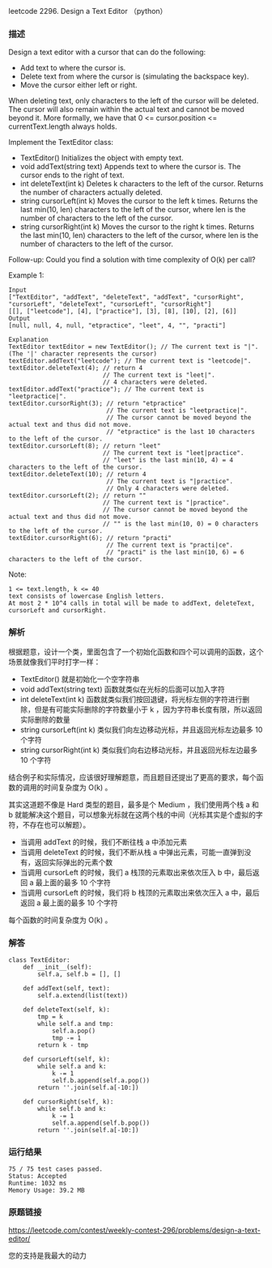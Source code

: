 leetcode 2296. Design a Text Editor （python）



### 描述


Design a text editor with a cursor that can do the following:

* Add text to where the cursor is.
* Delete text from where the cursor is (simulating the backspace key).
* Move the cursor either left or right.

When deleting text, only characters to the left of the cursor will be deleted. The cursor will also remain within the actual text and cannot be moved beyond it. More formally, we have that 0 <= cursor.position <= currentText.length always holds.

Implement the TextEditor class:

* TextEditor() Initializes the object with empty text.
* void addText(string text) Appends text to where the cursor is. The cursor ends to the right of text.
* int deleteText(int k) Deletes k characters to the left of the cursor. Returns the number of characters actually deleted.
* string cursorLeft(int k) Moves the cursor to the left k times. Returns the last min(10, len) characters to the left of the cursor, where len is the number of characters to the left of the cursor.
* string cursorRight(int k) Moves the cursor to the right k times. Returns the last min(10, len) characters to the left of the cursor, where len is the number of characters to the left of the cursor.

Follow-up: Could you find a solution with time complexity of O(k) per call?

Example 1:

	
	Input
	["TextEditor", "addText", "deleteText", "addText", "cursorRight", "cursorLeft", "deleteText", "cursorLeft", "cursorRight"]
	[[], ["leetcode"], [4], ["practice"], [3], [8], [10], [2], [6]]
	Output
	[null, null, 4, null, "etpractice", "leet", 4, "", "practi"]
	
	Explanation
	TextEditor textEditor = new TextEditor(); // The current text is "|". (The '|' character represents the cursor)
	textEditor.addText("leetcode"); // The current text is "leetcode|".
	textEditor.deleteText(4); // return 4
	                          // The current text is "leet|". 
	                          // 4 characters were deleted.
	textEditor.addText("practice"); // The current text is "leetpractice|". 
	textEditor.cursorRight(3); // return "etpractice"
	                           // The current text is "leetpractice|". 
	                           // The cursor cannot be moved beyond the actual text and thus did not move.
	                           // "etpractice" is the last 10 characters to the left of the cursor.
	textEditor.cursorLeft(8); // return "leet"
	                          // The current text is "leet|practice".
	                          // "leet" is the last min(10, 4) = 4 characters to the left of the cursor.
	textEditor.deleteText(10); // return 4
	                           // The current text is "|practice".
	                           // Only 4 characters were deleted.
	textEditor.cursorLeft(2); // return ""
	                          // The current text is "|practice".
	                          // The cursor cannot be moved beyond the actual text and thus did not move. 
	                          // "" is the last min(10, 0) = 0 characters to the left of the cursor.
	textEditor.cursorRight(6); // return "practi"
	                           // The current text is "practi|ce".
	                           // "practi" is the last min(10, 6) = 6 characters to the left of the cursor.
	

	



Note:

	1 <= text.length, k <= 40
	text consists of lowercase English letters.
	At most 2 * 10^4 calls in total will be made to addText, deleteText, cursorLeft and cursorRight.


### 解析


根据题意，设计一个类，里面包含了一个初始化函数和四个可以调用的函数，这个场景就像我们平时打字一样：

* TextEditor() 就是初始化一个空字符串
* void addText(string text) 函数就类似在光标的后面可以加入字符
* int deleteText(int k) 函数就类似我们按回退键，将光标左侧的字符进行删除，但是有可能实际删除的字符数量小于 k ，因为字符串长度有限，所以返回实际删除的数量
* string cursorLeft(int k) 类似我们向左边移动光标，并且返回光标左边最多 10 个字符
* string cursorRight(int k) 类似我们向右边移动光标，并且返回光标左边最多 10 个字符

结合例子和实际情况，应该很好理解题意，而且题目还提出了更高的要求，每个函数的调用的时间复杂度为 O(k) 。

其实这道题不像是 Hard 类型的题目，最多是个 Medium ，我们使用两个栈 a 和 b 就能解决这个题目，可以想象光标就在这两个栈的中间（光标其实是个虚拟的字符，不存在也可以解题）。

* 当调用 addText 的时候，我们不断往栈 a 中添加元素
* 当调用 deleteText 的时候，我们不断从栈 a 中弹出元素，可能一直弹到没有，返回实际弹出的元素个数
* 当调用 cursorLeft 的时候，我们 a 栈顶的元素取出来依次压入 b 中，最后返回 a 最上面的最多 10 个字符
* 当调用  cursorLeft 的时候，我们将 b 栈顶的元素取出来依次压入 a 中，最后返回 a 最上面的最多 10 个字符

每个函数的时间复杂度为 O(k) 。

### 解答
				
	class TextEditor:
	    def __init__(self):
	        self.a, self.b = [], []
	
	    def addText(self, text):
	        self.a.extend(list(text))
	
	    def deleteText(self, k):
	        tmp = k
	        while self.a and tmp:
	            self.a.pop()
	            tmp -= 1
	        return k - tmp
	
	    def cursorLeft(self, k):
	        while self.a and k:
	            k -= 1
	            self.b.append(self.a.pop())
	        return ''.join(self.a[-10:])
	
	    def cursorRight(self, k):
	        while self.b and k:
	            k -= 1
	            self.a.append(self.b.pop())
	        return ''.join(self.a[-10:])


            	      
			
### 运行结果

	75 / 75 test cases passed.
	Status: Accepted
	Runtime: 1032 ms
	Memory Usage: 39.2 MB


### 原题链接

https://leetcode.com/contest/weekly-contest-296/problems/design-a-text-editor/

您的支持是我最大的动力
